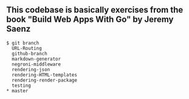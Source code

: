 ## This codebase is basically exercises from the book "Build Web Apps With Go" by Jeremy Saenz


```
$ git branch
  URL-Routing
  github-branch
  markdown-generator
  negroni-middleware
  rendering-json
  rendering-HTML-templates
  rendering-render-package
  testing
* master
```